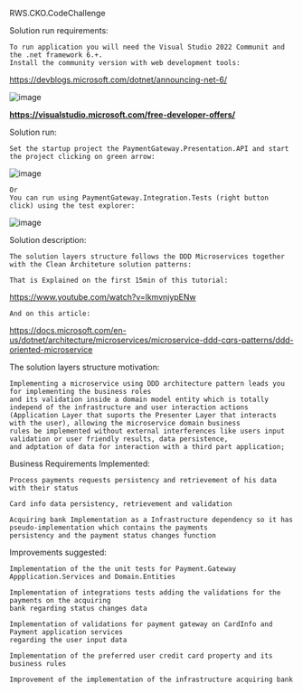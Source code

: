 RWS.CKO.CodeChallenge

Solution run requirements:

    To run application you will need the Visual Studio 2022 Communit and the .net framework 6.+.
    Install the community version with web development tools:
   https://devblogs.microsoft.com/dotnet/announcing-net-6/
   
   ![image](https://user-images.githubusercontent.com/4457435/162660958-7efd1ed3-a040-471d-af24-7bbafadc752a.png)
    
   ****https://visualstudio.microsoft.com/free-developer-offers/****

Solution run:

    Set the startup project the PaymentGateway.Presentation.API and start the project clicking on green arrow:

   ![image](https://user-images.githubusercontent.com/4457435/162650623-84fbdc0e-9e6f-4f3c-bb96-6ffb3cc2901a.png)

    Or
    You can run using PaymentGateway.Integration.Tests (right button click) using the test explorer:

   ![image](https://user-images.githubusercontent.com/4457435/162654568-21026474-2396-4035-b1c9-2efd3347d0a8.png)


Solution description:

    The solution layers structure follows the DDD Microservices together with the Clean Architeture solution patterns:

    That is Explained on the first 15min of this tutorial:

https://www.youtube.com/watch?v=lkmvnjypENw

    And on this article:

   https://docs.microsoft.com/en-us/dotnet/architecture/microservices/microservice-ddd-cqrs-patterns/ddd-oriented-microservice

The solution layers structure motivation:

    Implementing a microservice using DDD architecture pattern leads you for implementing the business roles 
    and its validation inside a domain model entity which is totally independ of the infrastructure and user interaction actions
    (Application Layer that suports the Presenter Layer that interacts with the user), allowing the microservice domain business 
    rules be implemented without external interferences like users input validation or user friendly results, data persistence, 
    and adptation of data for interaction with a third part application;


Business Requirements Implemented:

    Process payments requests persistency and retrievement of his data with their status

    Card info data persistency, retrievement and validation

    Acquiring bank Implementation as a Infrastructure dependency so it has pseudo-implementation which contains the payments 
    persistency and the payment status changes function


Improvements suggested:

    Implementation of the the unit tests for Payment.Gateway Appplication.Services and Domain.Entities

    Implementation of integrations tests adding the validations for the payments on the acquiring 
    bank regarding status changes data 

    Implementation of validations for payment gateway on CardInfo and Payment application services 
    regarding the user input data

    Implementation of the preferred user credit card property and its business rules

    Improvement of the implementation of the infrastructure acquiring bank



  
